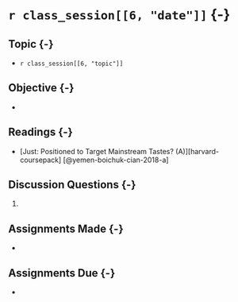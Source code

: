# `r class_session[[6, "date"]]` {-}

## Topic {-}

- `r class_session[[6, "topic"]]`

## Objective {-}

- 

## Readings {-}

- [Just: Positioned to Target Mainstream Tastes? (A)][harvard-coursepack] [@yemen-boichuk-cian-2018-a]    

## Discussion Questions {-}

1. 

## Assignments Made {-}

- 

## Assignments Due {-}

- 

[harvard-course-pack]: https://hbsp.harvard.edu/coursepacks/651114